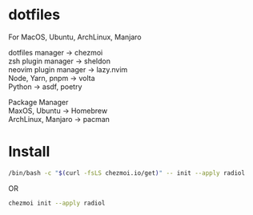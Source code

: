# dotfiles

For MacOS, Ubuntu, ArchLinux, Manjaro  

dotfiles manager -> chezmoi  
zsh plugin manager ->  sheldon  
neovim plugin manager -> lazy.nvim  
Node, Yarn, pnpm -> volta  
Python -> asdf, poetry  

Package Manager  
MaxOS, Ubuntu -> Homebrew  
ArchLinux, Manjaro -> pacman  

# Install

```sh
/bin/bash -c "$(curl -fsLS chezmoi.io/get)" -- init --apply radiol
```
OR
```sh
chezmoi init --apply radiol
```
